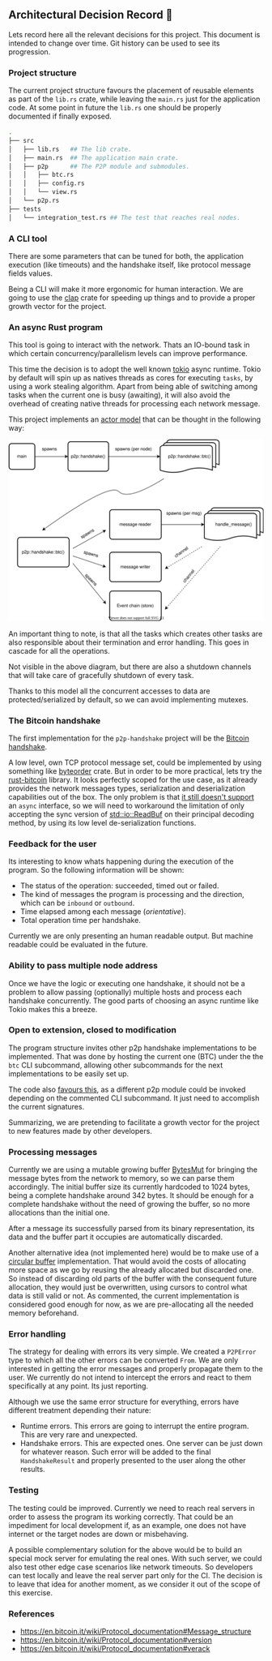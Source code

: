 ## Architectural Decision Record 🔴

Lets record here all the relevant decisions for this project. This document is intended to change over time. Git history can be used to see its progression.

### Project structure

The current project structure favours the placement of reusable elements as part of the `lib.rs` crate,
while leaving the `main.rs` just for the application code. At some point in future the `lib.rs` one should
be properly documented if finally exposed.

```bash
.
├── src
│   ├── lib.rs   ## The lib crate.
│   ├── main.rs  ## The application main crate.
│   ├── p2p      ## The P2P module and submodules.
│   │   ├── btc.rs
│   │   ├── config.rs
│   │   └── view.rs
│   └── p2p.rs
├── tests
│   └── integration_test.rs ## The test that reaches real nodes.
```

### A CLI tool

There are some parameters that can be tuned for both, the application execution (like timeouts) and the handshake itself, like protocol message fields values.

Being a CLI will make it more ergonomic for human interaction. We are going to use the [clap](https://docs.rs/clap/latest/clap/) crate for speeding up things and to provide a proper growth vector for the project.

### An async Rust program  

This tool is going to interact with the network. Thats an IO-bound task in which certain concurrency/parallelism levels can improve performance.

This time the decision is to adopt the well known [tokio](https://tokio.rs/) async runtime. Tokio by default will spin up as natives threads as cores for executing `tasks`, by using a work stealing algorithm. Apart from being able of switching among tasks when the current one is busy (awaiting), it will also avoid the overhead of creating native threads for processing each network message. 

This project implements an [actor model](https://en.wikipedia.org/wiki/Actor_model) that can be thought in the following way:


![Actor](docs/actor.drawio.svg)

An important thing to note, is that all the tasks which creates other tasks are also responsible about their termination and error handling. This goes in cascade for all the operations.

Not visible in the above diagram, but there are also a shutdown channels that will take care of gracefully shutdown of every task.

Thanks to this model all the concurrent accesses to data are protected/serialized by default, so we can avoid implementing mutexes.

### The Bitcoin handshake

The first implementation for the `p2p-handshake` project will be the [Bitcoin handshake](https://github.com/bitcoinbook/bitcoinbook/blob/develop/ch08.asciidoc#network_handshake). 

A low level, own TCP protocol message set, could be implemented by using something like [byteorder](https://github.com/BurntSushi/byteorder) crate. But in order to be more practical, lets try the [rust-bitcoin](https://github.com/rust-bitcoin/rust-bitcoin) library. It looks perfectly scoped for the use case, as it already provides the network messages types, serialization and deserialization capabilities out of the box. The only problem is that [it still doesn't support](https://github.com/rust-bitcoin/rust-bitcoin/issues/1251) an `async` interface, so we will need to workaround the limitation of only accepting the sync version of [std::io::ReadBuf](https://doc.rust-lang.org/std/io/struct.BufReader.html#) on their principal decoding method, by using its low level de-serialization functions.

### Feedback for the user

Its interesting to know whats happening during the execution of the program. So the following information will be shown:

* The status of the operation: succeeded, timed out or failed.
* The kind of messages the program is processing and the direction, which can be `inbound` or `outbound`.
* Time elapsed among each message (_orientative_).
* Total operation time per handshake.

Currently we are only presenting an human readable output. But machine readable could be evaluated in the future.

### Ability to pass multiple node address

Once we have the logic or executing one handshake, it should not be a problem to allow passing (optionally) multiple hosts and process each handshake concurrently. The good parts of choosing an async runtime like Tokio makes this a breeze.

### Open to extension, closed to modification 

The program structure invites other p2p handshake implementations to be implemented. That was done by hosting the current one (BTC) under the the `btc` CLI subcommand, allowing other subcommands for the next implementations to be easily set up.

The code also [favours this](https://github.com/eloylp/p2p-handshake/blob/main/src/p2p.rs#L20), as a different p2p module could be invoked depending on the commented CLI subcommand. It just need to accomplish the current signatures.

Summarizing, we are pretending to facilitate a growth vector for the project to new features made by other developers.

### Processing messages

Currently we are using a mutable growing buffer [BytesMut](https://docs.rs/bytes/latest/bytes/struct.BytesMut.html) for bringing the message bytes from the network to memory, so we can parse them accordingly. The initial buffer size its currently hardcoded to 1024 bytes, being a complete handshake around 342 bytes. It should be enough for a complete handshake without the need of growing the buffer, so no more allocations than the initial one.

After a message its successfully parsed from its binary representation, its data and the buffer part it occupies are automatically discarded.

Another alternative idea (not implemented here) would be to make use of a [circular buffer](https://en.wikipedia.org/wiki/Circular_buffer) implementation. That would avoid the costs of allocating more space as we go by reusing the already allocated but discarded one. So instead of discarding old parts of the buffer with the consequent future allocation, they would just be overwritten, using cursors to control what data is still valid or not. As commented, the current implementation is considered good enough for now, as we are pre-allocating all the needed memory beforehand.

### Error handling

The strategy for dealing with errors its very simple. We created a `P2PError` type to which all the other errors can be converted `From`. We are only interested in getting the error messages and properly propagate them to the user. We currently do not intend to intercept the errors and react to them specifically at any point. Its just reporting.

Although we use the same error structure for everything, errors have different treatment depending their nature:

* Runtime errors. This errors are going to interrupt the entire program. This are very rare and unexpected.
* Handshake errors. This are expected ones. One server can be just down for whatever reason. Such error will be added to the final `HandshakeResult` and properly presented to the user along the other results. 

### Testing

The testing could be improved. Currently we need to reach real servers in order to assess the program its working correctly. That could be an impediment for local development if, as an example, one does not have internet or the target nodes are down or misbehaving.

A possible complementary solution for the above would be to build an special mock server for emulating the real ones. With such server, we could also test other edge case scenarios like network timeouts. So developers can test locally and leave the real server part only for the CI. The decision is to leave that idea for another moment, as we consider it out of the scope of this exercise.

### References

* https://en.bitcoin.it/wiki/Protocol_documentation#Message_structure
* https://en.bitcoin.it/wiki/Protocol_documentation#version
* https://en.bitcoin.it/wiki/Protocol_documentation#verack